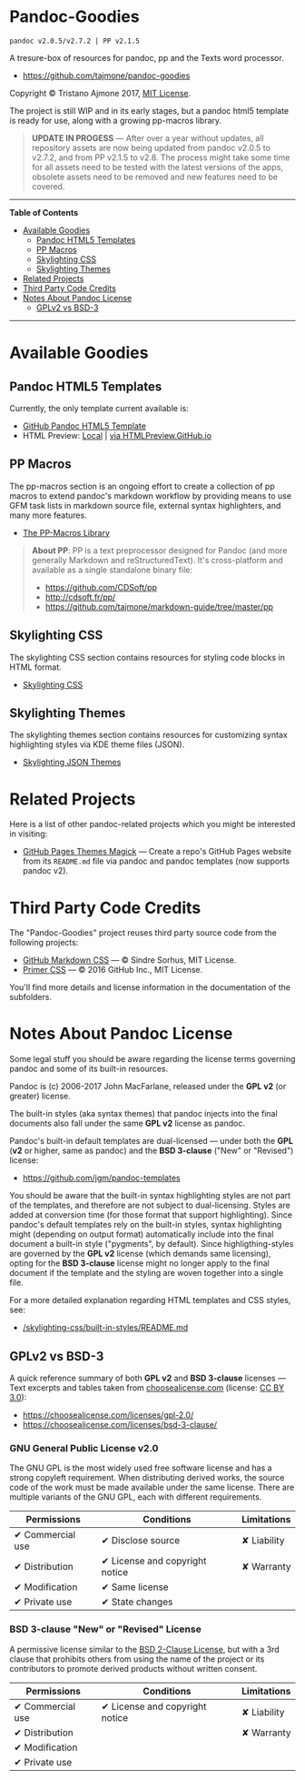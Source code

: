 # Pandoc-Goodies

    pandoc v2.0.5/v2.7.2 | PP v2.1.5

A tresure-box of resources for pandoc, pp and the Texts word processor.

- https://github.com/tajmone/pandoc-goodies

Copyright © Tristano Ajmone 2017, [MIT License](./LICENSE).

The project is still WIP and in its early stages, but a pandoc html5 template is ready for use, along with a growing pp-macros library.

> **UPDATE IN PROGESS** — After over a year without updates, all repository assets are now being updated from pandoc v2.0.5 to v2.7.2, and from PP v2.1.5 to v2.8. The process might take some time for all assets need to be tested with the latest versions of the apps, obsolete assets need to be removed and new features need to be covered.

-----

**Table of Contents**


<!-- MarkdownTOC autolink="true" bracket="round" autoanchor="false" lowercase="only_ascii" uri_encoding="true" levels="1,2" -->

- [Available Goodies](#available-goodies)
    - [Pandoc HTML5 Templates](#pandoc-html5-templates)
    - [PP Macros](#pp-macros)
    - [Skylighting CSS](#skylighting-css)
    - [Skylighting Themes](#skylighting-themes)
- [Related Projects](#related-projects)
- [Third Party Code Credits](#third-party-code-credits)
- [Notes About Pandoc License](#notes-about-pandoc-license)
    - [GPLv2 vs BSD-3](#gplv2-vs-bsd-3)

<!-- /MarkdownTOC -->

-----

# Available Goodies

## Pandoc HTML5 Templates

Currently, the only template current available is:

- [GitHub Pandoc HTML5 Template](./templates/html5/github/)
- HTML Preview: [Local](./templates/html5/github/GitHub-Template-Preview.html) | [via HTMLPreview.GitHub.io](http://htmlpreview.github.io/?https://github.com/tajmone/pandoc-goodies/blob/master/templates/html5/github/GitHub-Template-Preview.html)

## PP Macros

The pp-macros section is an ongoing effort to create a collection of pp macros to extend pandoc's markdown workflow by providing means to use GFM task lists in markdown source file, external syntax highlighters, and many more features.

- [The PP-Macros Library](./pp/)

> **About PP**: PP is a text preprocessor designed for Pandoc (and more generally Markdown and reStructuredText). It's cross-platform and available as a single standalone binary file:
> 
> - https://github.com/CDSoft/pp
> - http://cdsoft.fr/pp/
> - https://github.com/tajmone/markdown-guide/tree/master/pp

## Skylighting CSS

The skylighting CSS section contains resources for styling code blocks in HTML format.

- [Skylighting CSS](./skylighting-css)

## Skylighting Themes

The skylighting themes section contains resources for customizing syntax highlighting styles via KDE theme files (JSON).

- [Skylighting JSON Themes](./skylighting-themes)


# Related Projects

Here is a list of other pandoc-related projects which you might be interested in visiting:

- [GitHub Pages Themes Magick] — Create a repo's GitHub Pages website from its `README.md` file via pandoc and pandoc templates (now supports pandoc v2).

# Third Party Code Credits

The "Pandoc-Goodies" project reuses third party source code from the following projects:

- [GitHub Markdown CSS](https://github.com/sindresorhus/github-markdown-css) — © Sindre Sorhus, MIT License.
- [Primer CSS](https://github.com/primer/primer-css) — © 2016 GitHub Inc., MIT License.

You'll find more details and license information in the documentation of the subfolders.

# Notes About Pandoc License

Some legal stuff you should be aware regarding the license terms governing pandoc and some of its built-in resources.

Pandoc is (c) 2006-2017 John MacFarlane, released under the **GPL v2** (or greater) license.

The built-in styles (aka syntax themes) that pandoc injects into the final documents also fall under the same **GPL v2** license as pandoc.

Pandoc's built-in default templates are dual-licensed — under both the **GPL** (**v2** or higher, same as pandoc) and the **BSD 3-clause** ("New" or "Revised") license:

- https://github.com/jgm/pandoc-templates

You should be aware that the built-in syntax highlighting styles are not part of the templates, and therefore are not subject to dual-licensing. Styles are added at conversion time (for those format that support highlighting). Since pandoc's default templates rely on the built-in styles, syntax highlighting might (depending on output format) automatically include into the final document a built-in style ("pygments", by default). Since highligthing-styles are governed by the **GPL v2** license (which demands same licensing), opting for the **BSD 3-clause** license might no longer apply to the final document if the template and the styling are woven together into a single file.

For a more detailed explanation regarding HTML templates and CSS styles, see:

- [/skylighting-css/built-in-styles/README.md](./skylighting-css/built-in-styles/README.md#license)

## GPLv2 vs BSD-3

A quick reference summary of both **GPL v2** and **BSD 3-clause** licenses — Text excerpts and tables taken from [choosealicense.com](https://choosealicense.com/) (license: [CC BY 3.0](https://creativecommons.org/licenses/by/3.0/)):

- https://choosealicense.com/licenses/gpl-2.0/
- https://choosealicense.com/licenses/bsd-3-clause/

### GNU General Public License v2.0

The GNU GPL is the most widely used free software license and has a strong copyleft requirement. When distributing derived works, the source code of the work must be made available under the same license. There are multiple variants of the GNU GPL, each with different requirements.

|       Permissions       |               Conditions              |    Limitations     |
|-------------------------|---------------------------------------|--------------------|
| &#x2714; Commercial use | &#x2714; Disclose source              | &#x2718; Liability |
| &#x2714; Distribution   | &#x2714; License and copyright notice | &#x2718; Warranty  |
| &#x2714; Modification   | &#x2714; Same license                 |                    |
| &#x2714; Private use    | &#x2714; State changes                |                    |

### BSD 3-clause "New" or "Revised" License

A permissive license similar to the [BSD 2-Clause License](https://choosealicense.com/licenses/bsd-2-clause/), but with a 3rd clause that prohibits others from using the name of the project or its contributors to promote derived products without written consent.

|       Permissions       |               Conditions              |    Limitations     |
|-------------------------|---------------------------------------|--------------------|
| &#x2714; Commercial use | &#x2714; License and copyright notice | &#x2718; Liability |
| &#x2714; Distribution   |                                       | &#x2718; Warranty  |
| &#x2714; Modification   |                                       |                    |
| &#x2714; Private use    |                                       |                    |


<!-----------------------------------------------------------------------------
                               REFERENCE LINKS                                
------------------------------------------------------------------------------>

[GitHub Pages Themes Magick]: https://tajmone.github.io/gh-themes-magick/ "Visit GitHub Pages Themes Magick website"
[gh-themes-magick]: https://tajmone.github.io/gh-themes-magick/ "Visit GitHub Pages Themes Magick repository on GitHub"

<!-- EOF -->
